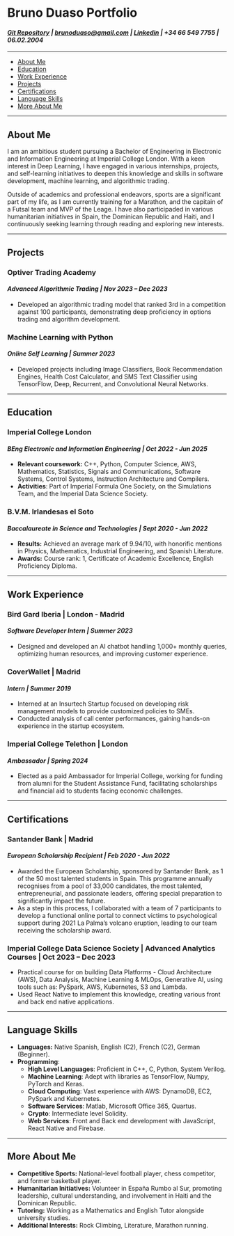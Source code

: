 # Bruno Duaso Portfolio
#### _[Git Repository](link) | brunoduaso@gmail.com | [Linkedin](www.linkedin.com/in/bruno-duaso-jimeno-744464262) | +34 66 549 7755 | 06.02.2004_
---

- [About Me](#about-me)
- [Education](#education)
- [Work Experience](#work-experience)
- [Projects](#projects)
- [Certifications](#certifications)
- [Language Skills](#language-skills)
- [More About Me](#more-about-me)

---
## About Me
I am an ambitious student pursuing a Bachelor of Engineering in Electronic and Information Engineering at Imperial College London. With a keen interest in Deep Learning, I have engaged in various internships, projects, and self-learning initiatives to deepen this knowledge and skills in software development, machine learning, and algorithmic trading. 

Outside of academics and professional endeavors, sports are a significant part of my life, as I am currently training for a Marathon, and the capitain of a Futsal team and MVP of the Leage. I have also participaded in various humanitarian initiatives in Spain, the Dominican Republic and Haiti, and I continuously seeking learning through reading and exploring new interests.

---

## Projects
### Optiver Trading Academy 
#### _Advanced Algorithmic Trading | Nov 2023 – Dec 2023_
- Developed an algorithmic trading model that ranked 3rd in a competition against 100 participants, demonstrating deep proficiency in options trading and algorithm development.
    

### Machine Learning with Python 
#### _Online Self Learning | Summer 2023_
- Developed projects including Image Classifiers, Book Recommendation Engines, Health Cost Calculator, and SMS Text Classifier using TensorFlow, Deep, Recurrent, and Convolutional Neural Networks.

---

## Education

### Imperial College London
#### _BEng Electronic and Information Engineering | Oct 2022 - Jun 2025_
- **Relevant coursework:** C++, Python, Computer Science, AWS, Mathematics, Statistics, Signals and Communications, Software Systems, Control Systems, Instruction Architecture and Compilers. 
- **Activities**: Part of Imperial Formula One Society, on the Simulations Team, and the Imperial Data Science 
Society. 
### B.V.M. Irlandesas el Soto
#### _Baccalaureate in Science and Technologies | Sept 2020 - Jun 2022_
- **Results:** Achieved an average mark of 9.94/10, with honorific mentions in Physics, Mathematics, Industrial Engineering, and Spanish Literature.
- **Awards:** Course rank: 1, Certificate of Academic Excellence, English Proficiency Diploma.

---
## Work Experience

### Bird Gard Iberia | London - Madrid
#### _Software Developer Intern | Summer 2023_
- Designed and developed an AI chatbot handling 1,000+ monthly queries, optimizing human resources, and improving customer experience.

### CoverWallet | Madrid
#### _Intern | Summer 2019_
- Interned at an Insurtech Startup focused on developing risk management models to provide customized policies to SMEs.
- Conducted analysis of call center performances, gaining hands-on experience in the startup ecosystem.

### Imperial College Telethon | London
#### _Ambassador | Spring 2024_
- Elected as a paid Ambassador for Imperial College, working for funding from alumni for the Student Assistance Fund, facilitating scholarships and financial aid to students facing economic challenges.

---

## Certifications
### Santander Bank | Madrid
#### _European Scholarship Recipient | Feb 2020 - Jun 2022_
- Awarded the European Scholarship, sponsored by Santander Bank, as 1 of the 50 most talented students in 
Spain. This programme annually recognises from a pool of 33,000 candidates, the most talented, 
entrepreneurial, and passionate leaders, offering special preparation to significantly impact the future. 
- As a step in this process, I collaborated with a team of 7 participants to develop a functional online portal to 
connect victims to psychological support during 2021 La Palma’s volcano eruption, leading to our team 
receiving the scholarship award. 

### Imperial College Data Science Society | Advanced Analytics Courses | Oct 2023 – Dec 2023
- Practical course for on building Data Platforms - Cloud Architecture (AWS), Data Analysis, Machine Learning & 
MLOps, Generative AI, using tools such as: PySpark, AWS, Kubernetes, S3 and Lambda.  
- Used React Native to implement this knowledge, creating various front and back end native applications.  

---
## Language Skills
- **Languages:** Native Spanish, English (C2), French (C2), German (Beginner).
- **Programming**:  
    - **High Level Languages**: Proficient in C++, C, Python, System Verilog. 
    - **Machine Learning**: Adept with libraries as TensorFlow, Numpy, PyTorch and Keras. 
    - **Cloud Computing**: Vast experience with AWS: DynamoDB, EC2, PySpark and Kubernetes. 
    - **Software Services**: Matlab, Microsoft Office 365, Quartus. 
    - **Crypto**: Intermediate level Solidity. 
    - **Web Services**: Front and Back end development with JavaScript, React Native and Firebase. 

---
## More About Me
- **Competitive Sports:** National-level football player, chess competitor, and former basketball player.
- **Humanitarian Initiatives:** Volunteer in España Rumbo al Sur, promoting leadership, cultural understanding, and involvement in Haiti and the Dominican Republic.
- **Tutoring:** Working as a Mathematics and English Tutor alongside university studies.
- **Additional Interests:** Rock Climbing, Literature, Marathon running.

